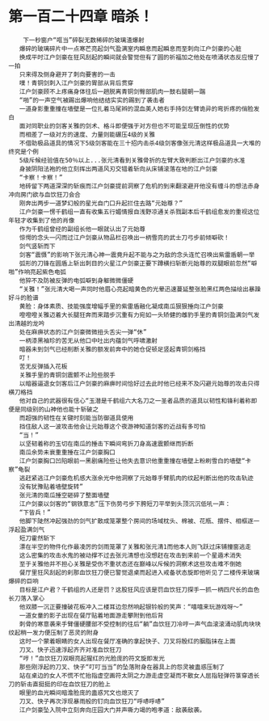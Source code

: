 # 第一百二十四章 暗杀！
        下一秒窗户“哐当”碎裂无数稀碎的玻璃渣爆射
       爆碎的玻璃碎片中一点寒芒亮起剑气盈满室内瞬息而起瞬息而至刺向江户剑豪的心脏
       换成平时江户剑豪在狂风刮起的瞬间就会警觉但有了圆的祈福加之他处在喷涌状态反应慢了一拍
       只来得及侧身避开了刺向要害的一击
       噗！青铜剑刺入江户剑豪的胃部从背后贯穿
       江户剑豪顾不上疼痛身体往后一趟脱离青铜剑臀部肌肉一鼓右腿朝一踹
       “啪”的一声空气被踢出爆响他结结实实的踢到了袭击者
       一道身影重重撞在墙壁是一位扎着马尾辫的混血美人她右手持剑左臂诡异的弯折疼的俏脸发白
       面对同职业的剑客关雅的剑术、格斗即便强于对方但也不可能呈现压倒性的优势
       而相差了一级对方的速度、力量则能碾压4级的关雅
       不借助极品道具的情况下5级剑客能在三十招内击杀4级剑客像张元清这样极品道具一大堆的终究是个例
       5级斥候经验值在50％以上...张元清看到关雅骨折的左臂大致判断出江户剑豪的水准
       身披阴阳法袍的他立刻挥出两道风刃交错着斩向从床铺滚落在地的江户剑豪
       “卡察！卡察！”
       地砖留下两道深深的斩痕而江户剑豪提前洞察了危机的到来翻滚避开他没有缠斗的想法赤身冲向房门欲与血饮狂刀会合
       刚奔出两步一道梦幻般的星光自门口升起拦住去路“元始尊？”
       江户剑豪一愣千鹤组一直有收集五行媚情报自浅野凉通关杀戮副本后千鹤组愈发的重视这位年轻才收集到了他的肖像
       作为千鹤组曾经的副组长他一眼就认出了元始尊
       惊愕的念头一闪而过江户剑豪从物品栏召唤出一柄雪亮的武士刀弓步前倾噼砍！
       剑气竖斩而下
       剑客“震慑”的影响下张元清心神一震竟升起不能与之为敌的念头连忙召唤出紫雷盾朝一举
       弧形的刀锋在圆盾上斩出刺目的火星江户剑豪正要下蹲横扫斩断元始尊的双腿眼前忽然“噼啪”作响亮起紫色电弧
       他猝不及防被反弹的电弧噼到身躯微微僵硬
       “关雅！”张元清大喝一声同时他眉心亮起暗黄色的光晕迅速蔓延整张脸黑红两色描绘出暴躁好斗的脸谱
       黄脸：身体素质、技能强度增幅手里的紫雷盾融化凝成南瓜狠狠捶向江户剑豪
       噔噔噔关雅迈着大长腿狂奔而来踏步沉重有力宛如一头矫健的雌豹手里的青铜剑盈满剑气发出清越的龙吟
       处在麻痹状态的江户剑豪微微扭头舌尖一弹“休”
       一柄漆黑袖珍的苦无从他口中吐出内蕴剑气呼啸激射
       暗器未到剑气已经削断关雅的额发前奔中的她仓促顿足竖起青铜剑格挡
       叮！
       苦无反弹插入花板
       关雅手里的青铜剑震颤不止险些脱手
       以暗器逼退女剑客后江户剑豪的麻痹时间恰好过去此时他已经来不及闪避元始尊的攻击只得横刀格挡
       他对自己的武器很有信心“玉潜是千鹤组六大名刀之一圣者品质的道具以韧性和锋利着称即便是同级别的山神他也能十斩破之
       而超强的韧性在关键时刻能当防御道具使用
       挡住敌人这一波攻击他会让元始尊这个夜游神知道剑客的近战有多可怕
       “当！”
       以坚韧着称的玉切在南瓜的捶击下瞬间弯折刀身高速震颤继而折断
       南瓜余势未衰重重捶在江户剑豪胸口
       江户剑豪胸口凹陷眼前一黑剧痛险些让他失去意识他重重撞在墙壁上粉刷雪白的墙壁“卡察”龟裂
       逃赶紧逃江户剑豪危机感大涨余光中他洞察了元始尊手臂肌肉的纹起判断出他的攻击轨迹
       没有犹豫贴着墙壁旋转”
       张元清的南瓜捶空砸碎了整面墙壁
       江户剑豪以剑客的“钢铁意志”压下伤势弓步下胯短刀平举到头顶沉沉低吼一声：
       “下皆兵！”
       他脚下陡然冲起强劲的剑气扩散成笼罩整个房间的场域枕头、棉被、花瓶、摆件、相框逐一浮起盈满剑气
       短刀霍然斩下
       漂在半空的物件化作最凌厉的剑雨笼罩了关雅和张元清1而他本人则飞跃过床铺撞窗逃走
       这么密集的攻击水鬼的被动撑不过去张元清想也没想赶在攻击到来前一个星遁术消失
       至于关雅他并不担心关雅是受伤不重状态还在巅峰以斥候的洞察术这些攻击难不倒她
       餐厅里狂风刮起的刹那血饮狂刀便已警觉退桌而起进入戒备状态旋即他听见了二楼传来玻璃爆碎的巨响
       目标是江户君？千鹤组的人还是罚？这股狂风应该是罚血饮狂刀探手一抓一柄四尺长的血色长刀落入掌心
       他双膝一沉正要撞破花板冲入二楼耳边忽然响起银铃般的笑声：“嘻嘻来玩游戏呀～”
       一道女童的影子出现在餐厅贴着地面游走攀附到他后背
       刺骨的寒意袭来手臂僵硬腰部不受控制的往后“躺”血饮狂刀冷哼一声气血滚滚涌动肌肉块块纹起稍一发力便压制了恶灵的附身
       这时一个蒙着眼睛的女人出现在餐厅准确的拿起快子、刀叉将殷红的胭脂抹在上面
       刀叉、快子迅速浮起齐齐对准血饮狂刀
       “哼！”血饮狂刀双眼亮起猩红的光脸庞的符文旋即发光
       那些刚浮起的刀叉、快子“叮叮当当”的坠落附身在器具上的怨灵被蛊惑压制了
       站在桌边的女人不慌不忙抬指虚空画符太阴之力游走虚空凝而不散女人屈指轻弹符箓穿透长刀的斩击直挺挺的印在血饮狂刀的脸上
       眼里的血光瞬间暗澹脸庞的蛊惑咒文也熄灭了
       刀叉、快子再次浮现暴雨般的钉向血饮狂刀“呼哧呼哧”
       江户剑豪坠入院中立刻奔向庄园大门并声嘶力竭的咆孝道：敌袭敌袭。